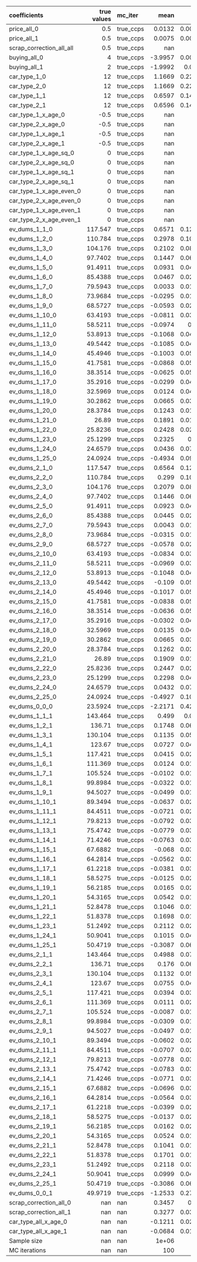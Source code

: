 | coefficients             |   true values | mc_iter   |     mean |      std |     p2.5 |    p97.5 |
|:-------------------------|--------------:|:----------|---------:|---------:|---------:|---------:|
| price_all_0              |        0.5    | true_ccps |   0.0132 |   0.0037 |   0.0065 |   0.021  |
| price_all_1              |        0.5    | true_ccps |   0.0075 |   0.0024 |   0.0033 |   0.0119 |
| scrap_correction_all_all |        0.5    | true_ccps | nan      | nan      | nan      | nan      |
| buying_all_0             |        4      | true_ccps |  -3.9957 |   0.0037 |  -4.0029 |  -3.9886 |
| buying_all_1             |        2      | true_ccps |  -1.9992 |   0.005  |  -2.0094 |  -1.9895 |
| car_type_1_0             |       12      | true_ccps |   1.1669 |   0.2223 |   0.7689 |   1.6326 |
| car_type_2_0             |       12      | true_ccps |   1.1669 |   0.2225 |   0.7678 |   1.6342 |
| car_type_1_1             |       12      | true_ccps |   0.6597 |   0.1431 |   0.4067 |   0.9192 |
| car_type_2_1             |       12      | true_ccps |   0.6596 |   0.1434 |   0.4057 |   0.9216 |
| car_type_1_x_age_0       |       -0.5    | true_ccps | nan      | nan      | nan      | nan      |
| car_type_2_x_age_0       |       -0.5    | true_ccps | nan      | nan      | nan      | nan      |
| car_type_1_x_age_1       |       -0.5    | true_ccps | nan      | nan      | nan      | nan      |
| car_type_2_x_age_1       |       -0.5    | true_ccps | nan      | nan      | nan      | nan      |
| car_type_1_x_age_sq_0    |        0      | true_ccps | nan      | nan      | nan      | nan      |
| car_type_2_x_age_sq_0    |        0      | true_ccps | nan      | nan      | nan      | nan      |
| car_type_1_x_age_sq_1    |        0      | true_ccps | nan      | nan      | nan      | nan      |
| car_type_2_x_age_sq_1    |        0      | true_ccps | nan      | nan      | nan      | nan      |
| car_type_1_x_age_even_0  |        0      | true_ccps | nan      | nan      | nan      | nan      |
| car_type_2_x_age_even_0  |        0      | true_ccps | nan      | nan      | nan      | nan      |
| car_type_1_x_age_even_1  |        0      | true_ccps | nan      | nan      | nan      | nan      |
| car_type_2_x_age_even_1  |        0      | true_ccps | nan      | nan      | nan      | nan      |
| ev_dums_1_1_0            |      117.547  | true_ccps |   0.6571 |   0.1239 |   0.44   |   0.9323 |
| ev_dums_1_2_0            |      110.784  | true_ccps |   0.2978 |   0.1035 |   0.1071 |   0.5125 |
| ev_dums_1_3_0            |      104.176  | true_ccps |   0.2102 |   0.0833 |   0.0507 |   0.3747 |
| ev_dums_1_4_0            |       97.7402 | true_ccps |   0.1447 |   0.0617 |   0.0315 |   0.2751 |
| ev_dums_1_5_0            |       91.4911 | true_ccps |   0.0931 |   0.0452 |   0.0117 |   0.1999 |
| ev_dums_1_6_0            |       85.4388 | true_ccps |   0.0467 |   0.0284 |  -0.0027 |   0.0932 |
| ev_dums_1_7_0            |       79.5943 | true_ccps |   0.0033 |   0.0166 |  -0.0287 |   0.0355 |
| ev_dums_1_8_0            |       73.9684 | true_ccps |  -0.0295 |   0.0161 |  -0.059  |   0.0051 |
| ev_dums_1_9_0            |       68.5727 | true_ccps |  -0.0593 |   0.0221 |  -0.1082 |  -0.0195 |
| ev_dums_1_10_0           |       63.4193 | true_ccps |  -0.0811 |   0.0325 |  -0.1499 |  -0.0196 |
| ev_dums_1_11_0           |       58.5211 | true_ccps |  -0.0974 |   0.04   |  -0.1863 |  -0.0286 |
| ev_dums_1_12_0           |       53.8913 | true_ccps |  -0.1068 |   0.0479 |  -0.2203 |  -0.0187 |
| ev_dums_1_13_0           |       49.5442 | true_ccps |  -0.1085 |   0.0485 |  -0.1984 |  -0.0094 |
| ev_dums_1_14_0           |       45.4946 | true_ccps |  -0.1003 |   0.0567 |  -0.2176 |   0.0024 |
| ev_dums_1_15_0           |       41.7581 | true_ccps |  -0.0868 |   0.0547 |  -0.1946 |   0.008  |
| ev_dums_1_16_0           |       38.3514 | true_ccps |  -0.0625 |   0.0502 |  -0.1704 |   0.0299 |
| ev_dums_1_17_0           |       35.2916 | true_ccps |  -0.0299 |   0.0493 |  -0.1344 |   0.0673 |
| ev_dums_1_18_0           |       32.5969 | true_ccps |   0.0124 |   0.0406 |  -0.0618 |   0.0843 |
| ev_dums_1_19_0           |       30.2862 | true_ccps |   0.0665 |   0.0324 |   0.0028 |   0.131  |
| ev_dums_1_20_0           |       28.3784 | true_ccps |   0.1243 |   0.0188 |   0.0837 |   0.1571 |
| ev_dums_1_21_0           |       26.89   | true_ccps |   0.1891 |   0.0138 |   0.1647 |   0.2157 |
| ev_dums_1_22_0           |       25.8236 | true_ccps |   0.2428 |   0.0252 |   0.1962 |   0.2838 |
| ev_dums_1_23_0           |       25.1299 | true_ccps |   0.2325 |   0.05   |   0.1492 |   0.3307 |
| ev_dums_1_24_0           |       24.6579 | true_ccps |   0.0436 |   0.0726 |  -0.0911 |   0.2098 |
| ev_dums_1_25_0           |       24.0924 | true_ccps |  -0.4934 |   0.0969 |  -0.7005 |  -0.296  |
| ev_dums_2_1_0            |      117.547  | true_ccps |   0.6564 |   0.1214 |   0.428  |   0.912  |
| ev_dums_2_2_0            |      110.784  | true_ccps |   0.299  |   0.1006 |   0.1165 |   0.5038 |
| ev_dums_2_3_0            |      104.176  | true_ccps |   0.2079 |   0.0815 |   0.0525 |   0.384  |
| ev_dums_2_4_0            |       97.7402 | true_ccps |   0.1446 |   0.0624 |   0.0233 |   0.2667 |
| ev_dums_2_5_0            |       91.4911 | true_ccps |   0.0923 |   0.0436 |   0.0171 |   0.1772 |
| ev_dums_2_6_0            |       85.4388 | true_ccps |   0.0445 |   0.0295 |  -0.0042 |   0.1045 |
| ev_dums_2_7_0            |       79.5943 | true_ccps |   0.0043 |   0.0174 |  -0.0243 |   0.0413 |
| ev_dums_2_8_0            |       73.9684 | true_ccps |  -0.0315 |   0.0132 |  -0.0575 |  -0.0066 |
| ev_dums_2_9_0            |       68.5727 | true_ccps |  -0.0578 |   0.0239 |  -0.0996 |  -0.0134 |
| ev_dums_2_10_0           |       63.4193 | true_ccps |  -0.0834 |   0.0307 |  -0.1475 |  -0.0277 |
| ev_dums_2_11_0           |       58.5211 | true_ccps |  -0.0969 |   0.0398 |  -0.1749 |  -0.0297 |
| ev_dums_2_12_0           |       53.8913 | true_ccps |  -0.1048 |   0.0497 |  -0.2118 |  -0.0118 |
| ev_dums_2_13_0           |       49.5442 | true_ccps |  -0.109  |   0.0506 |  -0.226  |  -0.0261 |
| ev_dums_2_14_0           |       45.4946 | true_ccps |  -0.1017 |   0.0553 |  -0.2101 |  -0.0038 |
| ev_dums_2_15_0           |       41.7581 | true_ccps |  -0.0838 |   0.0545 |  -0.1939 |   0.0108 |
| ev_dums_2_16_0           |       38.3514 | true_ccps |  -0.0636 |   0.0513 |  -0.1625 |   0.0367 |
| ev_dums_2_17_0           |       35.2916 | true_ccps |  -0.0302 |   0.0469 |  -0.1169 |   0.0625 |
| ev_dums_2_18_0           |       32.5969 | true_ccps |   0.0135 |   0.0425 |  -0.0616 |   0.0977 |
| ev_dums_2_19_0           |       30.2862 | true_ccps |   0.0665 |   0.0328 |  -0.0006 |   0.1232 |
| ev_dums_2_20_0           |       28.3784 | true_ccps |   0.1262 |   0.0218 |   0.0759 |   0.1679 |
| ev_dums_2_21_0           |       26.89   | true_ccps |   0.1909 |   0.0139 |   0.1627 |   0.2165 |
| ev_dums_2_22_0           |       25.8236 | true_ccps |   0.2447 |   0.0262 |   0.1974 |   0.2964 |
| ev_dums_2_23_0           |       25.1299 | true_ccps |   0.2298 |   0.0464 |   0.1495 |   0.3314 |
| ev_dums_2_24_0           |       24.6579 | true_ccps |   0.0432 |   0.0749 |  -0.0884 |   0.1999 |
| ev_dums_2_25_0           |       24.0924 | true_ccps |  -0.4927 |   0.1032 |  -0.681  |  -0.2679 |
| ev_dums_0_0_0            |       23.5924 | true_ccps |  -2.2171 |   0.4226 |  -3.1034 |  -1.4599 |
| ev_dums_1_1_1            |      143.464  | true_ccps |   0.499  |   0.081  |   0.3586 |   0.6495 |
| ev_dums_1_2_1            |      136.71   | true_ccps |   0.1748 |   0.0667 |   0.0454 |   0.2943 |
| ev_dums_1_3_1            |      130.104  | true_ccps |   0.1135 |   0.0532 |   0.0145 |   0.2053 |
| ev_dums_1_4_1            |      123.67   | true_ccps |   0.0727 |   0.0406 |  -0.0085 |   0.1454 |
| ev_dums_1_5_1            |      117.421  | true_ccps |   0.0415 |   0.0297 |  -0.0151 |   0.0979 |
| ev_dums_1_6_1            |      111.369  | true_ccps |   0.0124 |   0.0191 |  -0.0229 |   0.0449 |
| ev_dums_1_7_1            |      105.524  | true_ccps |  -0.0102 |   0.0119 |  -0.0336 |   0.0089 |
| ev_dums_1_8_1            |       99.8984 | true_ccps |  -0.0322 |   0.0112 |  -0.0517 |  -0.01   |
| ev_dums_1_9_1            |       94.5027 | true_ccps |  -0.0499 |   0.0164 |  -0.079  |  -0.0202 |
| ev_dums_1_10_1           |       89.3494 | true_ccps |  -0.0637 |   0.0216 |  -0.1026 |  -0.0205 |
| ev_dums_1_11_1           |       84.4511 | true_ccps |  -0.0721 |   0.0278 |  -0.1242 |  -0.0188 |
| ev_dums_1_12_1           |       79.8213 | true_ccps |  -0.0792 |   0.0312 |  -0.1372 |  -0.0121 |
| ev_dums_1_13_1           |       75.4742 | true_ccps |  -0.0779 |   0.0323 |  -0.1397 |  -0.0258 |
| ev_dums_1_14_1           |       71.4246 | true_ccps |  -0.0763 |   0.0358 |  -0.1403 |  -0.0027 |
| ev_dums_1_15_1           |       67.6882 | true_ccps |  -0.068  |   0.0358 |  -0.1297 |  -0.0002 |
| ev_dums_1_16_1           |       64.2814 | true_ccps |  -0.0562 |   0.0357 |  -0.1216 |   0.0023 |
| ev_dums_1_17_1           |       61.2218 | true_ccps |  -0.0381 |   0.0306 |  -0.0914 |   0.0171 |
| ev_dums_1_18_1           |       58.5275 | true_ccps |  -0.0125 |   0.0283 |  -0.0608 |   0.0406 |
| ev_dums_1_19_1           |       56.2185 | true_ccps |   0.0165 |   0.0215 |  -0.0242 |   0.0571 |
| ev_dums_1_20_1           |       54.3165 | true_ccps |   0.0542 |   0.0152 |   0.0255 |   0.0823 |
| ev_dums_1_21_1           |       52.8478 | true_ccps |   0.1046 |   0.0123 |   0.0768 |   0.1262 |
| ev_dums_1_22_1           |       51.8378 | true_ccps |   0.1698 |   0.0174 |   0.1372 |   0.2008 |
| ev_dums_1_23_1           |       51.2492 | true_ccps |   0.2112 |   0.0298 |   0.1508 |   0.2619 |
| ev_dums_1_24_1           |       50.9041 | true_ccps |   0.1015 |   0.0464 |   0.018  |   0.1807 |
| ev_dums_1_25_1           |       50.4719 | true_ccps |  -0.3087 |   0.0676 |  -0.4336 |  -0.1854 |
| ev_dums_2_1_1            |      143.464  | true_ccps |   0.4988 |   0.0794 |   0.3548 |   0.6449 |
| ev_dums_2_2_1            |      136.71   | true_ccps |   0.176  |   0.0671 |   0.0522 |   0.3011 |
| ev_dums_2_3_1            |      130.104  | true_ccps |   0.1132 |   0.0532 |   0.0139 |   0.2147 |
| ev_dums_2_4_1            |      123.67   | true_ccps |   0.0755 |   0.0406 |  -0.0032 |   0.1483 |
| ev_dums_2_5_1            |      117.421  | true_ccps |   0.0394 |   0.0303 |  -0.0093 |   0.093  |
| ev_dums_2_6_1            |      111.369  | true_ccps |   0.0111 |   0.0203 |  -0.0327 |   0.045  |
| ev_dums_2_7_1            |      105.524  | true_ccps |  -0.0087 |   0.0103 |  -0.0259 |   0.0095 |
| ev_dums_2_8_1            |       99.8984 | true_ccps |  -0.0309 |   0.0124 |  -0.0547 |  -0.0098 |
| ev_dums_2_9_1            |       94.5027 | true_ccps |  -0.0497 |   0.0171 |  -0.0812 |  -0.0187 |
| ev_dums_2_10_1           |       89.3494 | true_ccps |  -0.0602 |   0.0216 |  -0.1027 |  -0.0174 |
| ev_dums_2_11_1           |       84.4511 | true_ccps |  -0.0707 |   0.0273 |  -0.1142 |  -0.0178 |
| ev_dums_2_12_1           |       79.8213 | true_ccps |  -0.0778 |   0.0313 |  -0.1267 |  -0.0181 |
| ev_dums_2_13_1           |       75.4742 | true_ccps |  -0.0783 |   0.0344 |  -0.1526 |  -0.014  |
| ev_dums_2_14_1           |       71.4246 | true_ccps |  -0.0771 |   0.0341 |  -0.1382 |  -0.0072 |
| ev_dums_2_15_1           |       67.6882 | true_ccps |  -0.0696 |   0.0366 |  -0.1394 |  -0.0064 |
| ev_dums_2_16_1           |       64.2814 | true_ccps |  -0.0564 |   0.0342 |  -0.1193 |   0.006  |
| ev_dums_2_17_1           |       61.2218 | true_ccps |  -0.0399 |   0.0296 |  -0.0939 |   0.0175 |
| ev_dums_2_18_1           |       58.5275 | true_ccps |  -0.0137 |   0.0274 |  -0.063  |   0.0418 |
| ev_dums_2_19_1           |       56.2185 | true_ccps |   0.0162 |   0.0223 |  -0.0223 |   0.0594 |
| ev_dums_2_20_1           |       54.3165 | true_ccps |   0.0524 |   0.0134 |   0.0286 |   0.0774 |
| ev_dums_2_21_1           |       52.8478 | true_ccps |   0.1041 |   0.0107 |   0.0808 |   0.1227 |
| ev_dums_2_22_1           |       51.8378 | true_ccps |   0.1701 |   0.0166 |   0.1372 |   0.203  |
| ev_dums_2_23_1           |       51.2492 | true_ccps |   0.2118 |   0.0306 |   0.1598 |   0.2691 |
| ev_dums_2_24_1           |       50.9041 | true_ccps |   0.0999 |   0.0486 |   0.0036 |   0.1875 |
| ev_dums_2_25_1           |       50.4719 | true_ccps |  -0.3086 |   0.0628 |  -0.4171 |  -0.1967 |
| ev_dums_0_0_1            |       49.9719 | true_ccps |  -1.2533 |   0.2722 |  -1.7477 |  -0.7718 |
| scrap_correction_all_0   |      nan      | nan       |   0.3457 |   0.03   |   0.2947 |   0.413  |
| scrap_correction_all_1   |      nan      | nan       |   0.3277 |   0.0349 |   0.2439 |   0.4017 |
| car_type_all_x_age_0     |      nan      | nan       |  -0.1211 |   0.0297 |  -0.1832 |  -0.0677 |
| car_type_all_x_age_1     |      nan      | nan       |  -0.0684 |   0.0191 |  -0.1038 |  -0.0345 |
| Sample size              |      nan      | nan       |   1e+06  | nan      | nan      | nan      |
| MC iterations            |      nan      | nan       | 100      | nan      | nan      | nan      |